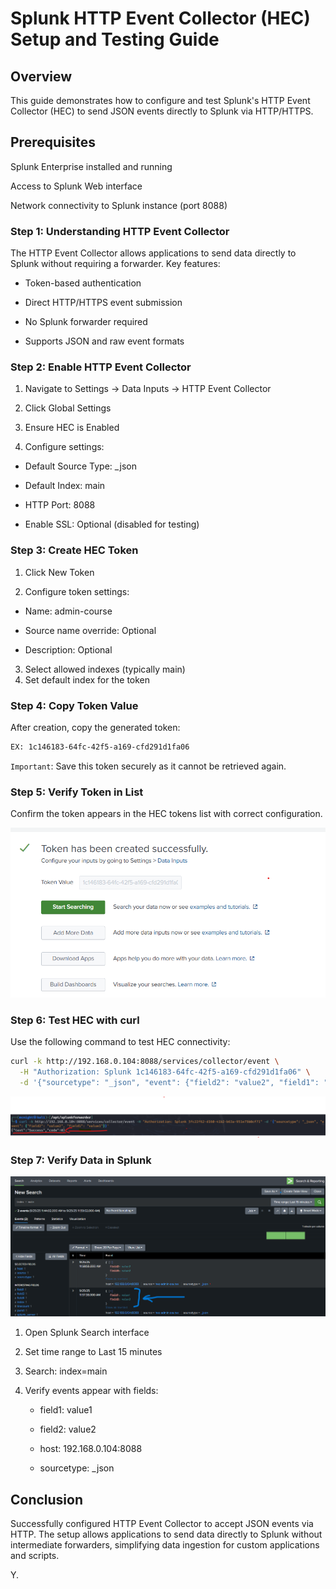 # Splunk HTTP Event Collector (HEC) Setup and Testing Guide

## Overview
This guide demonstrates how to configure and test Splunk's HTTP Event Collector (HEC) to send JSON events directly to Splunk via HTTP/HTTPS.

## Prerequisites
Splunk Enterprise installed and running

Access to Splunk Web interface

Network connectivity to Splunk instance (port 8088)

### Step 1: Understanding HTTP Event Collector

The HTTP Event Collector allows applications to send data directly to Splunk without requiring a forwarder. Key features:

- Token-based authentication

- Direct HTTP/HTTPS event submission

- No Splunk forwarder required

- Supports JSON and raw event formats

### Step 2: Enable HTTP Event Collector

1. Navigate to Settings → Data Inputs → HTTP Event Collector

2. Click Global Settings

3. Ensure HEC is Enabled

4. Configure settings:

  - Default Source Type: _json

  - Default Index: main

  - HTTP Port: 8088

  - Enable SSL: Optional (disabled for testing)

### Step 3: Create HEC Token

1. Click New Token

2. Configure token settings:

  - Name: admin-course

  - Source name override: Optional

  - Description: Optional


3. Select allowed indexes (typically main)
4. Set default index for the token

### Step 4: Copy Token Value

After creation, copy the generated token:

```bash
EX: 1c146183-64fc-42f5-a169-cfd291d1fa06
```
`Important`: Save this token securely as it cannot be retrieved again.

### Step 5: Verify Token in List

Confirm the token appears in the HEC tokens list with correct configuration.

![Splunk Search Overview](screenshots/s6.png)


### Step 6: Test HEC with curl

Use the following command to test HEC connectivity:

```bash
curl -k http://192.168.0.104:8088/services/collector/event \
  -H "Authorization: Splunk 1c146183-64fc-42f5-a169-cfd291d1fa06" \
  -d '{"sourcetype": "_json", "event": {"field2": "value2", "field1": "value1"}}'
```
![Splunk Search Overview](screenshots/s7.png)


### Step 7: Verify Data in Splunk

![Splunk Search Overview](screenshots/s8.png)


1. Open Splunk Search interface

2. Set time range to Last 15 minutes

3. Search: index=main

4. Verify events appear with fields:

    - field1: value1

    - field2: value2

    - host: 192.168.0.104:8088

    - sourcetype: _json



## Conclusion
Successfully configured HTTP Event Collector to accept JSON events via HTTP. The setup allows applications to send data directly to Splunk without intermediate forwarders, simplifying data ingestion for custom applications and scripts.

Y.
